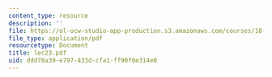 ```yaml
---
content_type: resource
description: ''
file: https://ol-ocw-studio-app-production.s3.amazonaws.com/courses/18-034-honors-differential-equations-spring-2004/ddd78a39e797433dcfa1ff90f0e314e0_lec23.pdf
file_type: application/pdf
resourcetype: Document
title: lec23.pdf
uid: ddd78a39-e797-433d-cfa1-ff90f0e314e0
---
```

